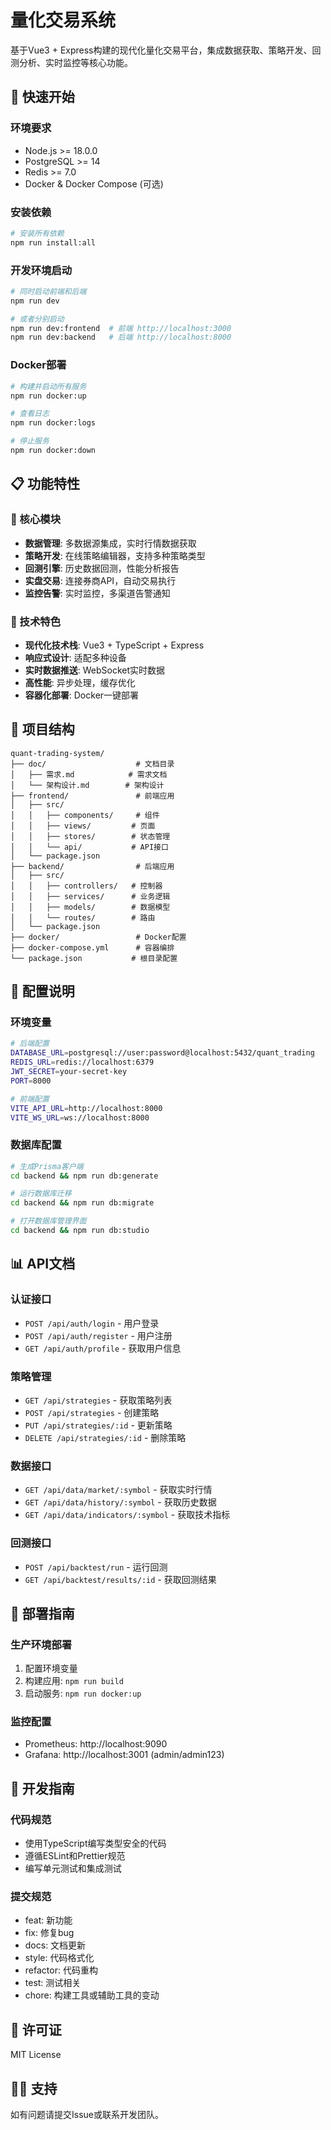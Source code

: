 # 量化交易系统

基于Vue3 + Express构建的现代化量化交易平台，集成数据获取、策略开发、回测分析、实时监控等核心功能。

## 🚀 快速开始

### 环境要求
- Node.js >= 18.0.0
- PostgreSQL >= 14
- Redis >= 7.0
- Docker & Docker Compose (可选)

### 安装依赖
```bash
# 安装所有依赖
npm run install:all
```

### 开发环境启动
```bash
# 同时启动前端和后端
npm run dev

# 或者分别启动
npm run dev:frontend  # 前端 http://localhost:3000
npm run dev:backend   # 后端 http://localhost:8000
```

### Docker部署
```bash
# 构建并启动所有服务
npm run docker:up

# 查看日志
npm run docker:logs

# 停止服务
npm run docker:down
```

## 📋 功能特性

### 🔧 核心模块
- **数据管理**: 多数据源集成，实时行情数据获取
- **策略开发**: 在线策略编辑器，支持多种策略类型
- **回测引擎**: 历史数据回测，性能分析报告
- **实盘交易**: 连接券商API，自动交易执行
- **监控告警**: 实时监控，多渠道告警通知

### 🎯 技术特色
- **现代化技术栈**: Vue3 + TypeScript + Express
- **响应式设计**: 适配多种设备
- **实时数据推送**: WebSocket实时数据
- **高性能**: 异步处理，缓存优化
- **容器化部署**: Docker一键部署

## 📁 项目结构

```
quant-trading-system/
├── doc/                    # 文档目录
│   ├── 需求.md            # 需求文档
│   └── 架构设计.md        # 架构设计
├── frontend/               # 前端应用
│   ├── src/
│   │   ├── components/     # 组件
│   │   ├── views/         # 页面
│   │   ├── stores/        # 状态管理
│   │   └── api/           # API接口
│   └── package.json
├── backend/                # 后端应用
│   ├── src/
│   │   ├── controllers/   # 控制器
│   │   ├── services/      # 业务逻辑
│   │   ├── models/        # 数据模型
│   │   └── routes/        # 路由
│   └── package.json
├── docker/                 # Docker配置
├── docker-compose.yml      # 容器编排
└── package.json           # 根目录配置
```

## 🔧 配置说明

### 环境变量
```bash
# 后端配置
DATABASE_URL=postgresql://user:password@localhost:5432/quant_trading
REDIS_URL=redis://localhost:6379
JWT_SECRET=your-secret-key
PORT=8000

# 前端配置
VITE_API_URL=http://localhost:8000
VITE_WS_URL=ws://localhost:8000
```

### 数据库配置
```bash
# 生成Prisma客户端
cd backend && npm run db:generate

# 运行数据库迁移
cd backend && npm run db:migrate

# 打开数据库管理界面
cd backend && npm run db:studio
```

## 📊 API文档

### 认证接口
- `POST /api/auth/login` - 用户登录
- `POST /api/auth/register` - 用户注册
- `GET /api/auth/profile` - 获取用户信息

### 策略管理
- `GET /api/strategies` - 获取策略列表
- `POST /api/strategies` - 创建策略
- `PUT /api/strategies/:id` - 更新策略
- `DELETE /api/strategies/:id` - 删除策略

### 数据接口
- `GET /api/data/market/:symbol` - 获取实时行情
- `GET /api/data/history/:symbol` - 获取历史数据
- `GET /api/data/indicators/:symbol` - 获取技术指标

### 回测接口
- `POST /api/backtest/run` - 运行回测
- `GET /api/backtest/results/:id` - 获取回测结果

## 🚀 部署指南

### 生产环境部署
1. 配置环境变量
2. 构建应用: `npm run build`
3. 启动服务: `npm run docker:up`

### 监控配置
- Prometheus: http://localhost:9090
- Grafana: http://localhost:3001 (admin/admin123)

## 🤝 开发指南

### 代码规范
- 使用TypeScript编写类型安全的代码
- 遵循ESLint和Prettier规范
- 编写单元测试和集成测试

### 提交规范
- feat: 新功能
- fix: 修复bug
- docs: 文档更新
- style: 代码格式化
- refactor: 代码重构
- test: 测试相关
- chore: 构建工具或辅助工具的变动

## 📝 许可证

MIT License

## 🙋‍♂️ 支持

如有问题请提交Issue或联系开发团队。